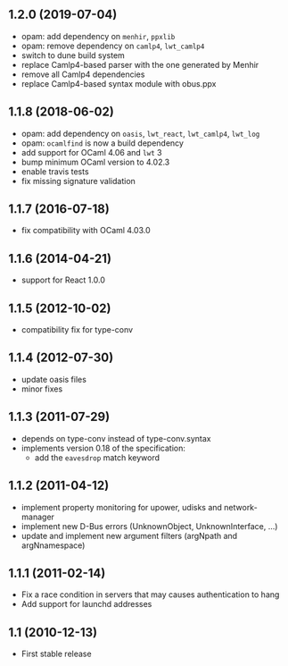 1.2.0 (2019-07-04)
------------------

* opam: add dependency on `menhir`, `ppxlib`
* opam: remove dependency on `camlp4`, `lwt_camlp4`
* switch to dune build system
* replace Camlp4-based parser with the one generated by Menhir
* remove all Camlp4 dependencies
* replace Camlp4-based syntax module with obus.ppx

1.1.8 (2018-06-02)
------------------

* opam: add dependency on `oasis`, `lwt_react`, `lwt_camlp4`, `lwt_log`
* opam: `ocamlfind` is now a build dependency
* add support for OCaml 4.06 and `lwt` 3
* bump minimum OCaml version to 4.02.3
* enable travis tests
* fix missing signature validation

1.1.7 (2016-07-18)
------------------

* fix compatibility with OCaml 4.03.0

1.1.6 (2014-04-21)
------------------

* support for React 1.0.0

1.1.5 (2012-10-02)
------------------

* compatibility fix for type-conv

1.1.4 (2012-07-30)
------------------

* update oasis files
* minor fixes

1.1.3 (2011-07-29)
------------------

* depends on type-conv instead of type-conv.syntax
* implements version 0.18 of the specification:
    * add the `eavesdrop` match keyword

1.1.2 (2011-04-12)
------------------

* implement property monitoring for upower, udisks and network-manager
* implement new D-Bus errors (UnknownObject, UnknownInterface, ...)
* update and implement new argument filters (argNpath and argNnamespace)

1.1.1 (2011-02-14)
------------------

* Fix a race condition in servers that may causes authentication to hang
* Add support for launchd addresses

1.1 (2010-12-13)
----------------

  * First stable release
